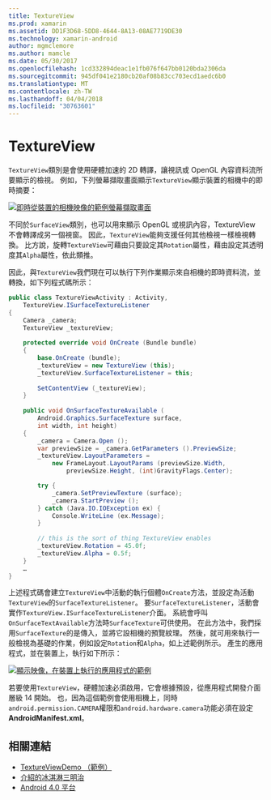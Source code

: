 ```yaml
---
title: TextureView
ms.prod: xamarin
ms.assetid: DD1F3D68-5DD8-4644-8A13-08AE7719DE30
ms.technology: xamarin-android
author: mgmclemore
ms.author: mamcle
ms.date: 05/30/2017
ms.openlocfilehash: 1cd332894deac1e1fb076f647bb0120bda2306da
ms.sourcegitcommit: 945df041e2180cb20af08b83cc703ecd1aedc6b0
ms.translationtype: MT
ms.contentlocale: zh-TW
ms.lasthandoff: 04/04/2018
ms.locfileid: "30763601"
---
```

# <a name="textureview"></a>TextureView

`TextureView`類別是會使用硬體加速的 2D 轉譯，讓視訊或 OpenGL 內容資料流所要顯示的檢視。 例如，下列螢幕擷取畫面顯示`TextureView`顯示裝置的相機中的即時摘要：

[![即時從裝置的相機映像的範例螢幕擷取畫面](texture-view-images/22-textureviewcamera.png)](texture-view-images/22-textureviewcamera.png#lightbox)

不同於`SurfaceView`類別，也可以用來顯示 OpenGL 或視訊內容，TextureView 不會轉譯成另一個視窗。
因此，`TextureView`能夠支援任何其他檢視一樣檢視轉換。 比方說，旋轉`TextureView`可藉由只要設定其`Rotation`屬性，藉由設定其透明度其`Alpha`屬性，依此類推。

因此，與`TextureView`我們現在可以執行下列作業顯示來自相機的即時資料流，並轉換，如下列程式碼所示：

```csharp
public class TextureViewActivity : Activity,
    TextureView.ISurfaceTextureListener
{
    Camera _camera;
    TextureView _textureView;
       
    protected override void OnCreate (Bundle bundle)
    {
        base.OnCreate (bundle);
        _textureView = new TextureView (this);
        _textureView.SurfaceTextureListener = this;
           
        SetContentView (_textureView);
    }
       
    public void OnSurfaceTextureAvailable (
        Android.Graphics.SurfaceTexture surface,
        int width, int height)
    {
        _camera = Camera.Open ();
        var previewSize = _camera.GetParameters ().PreviewSize;
        _textureView.LayoutParameters =
            new FrameLayout.LayoutParams (previewSize.Width,
                previewSize.Height, (int)GravityFlags.Center);

        try {
            _camera.SetPreviewTexture (surface);
            _camera.StartPreview ();
        } catch (Java.IO.IOException ex) {
            Console.WriteLine (ex.Message);
        }
           
        // this is the sort of thing TextureView enables
        _textureView.Rotation = 45.0f;
        _textureView.Alpha = 0.5f;
    }
    …
}
```

上述程式碼會建立`TextureView`中活動的執行個體`OnCreate`方法，並設定為活動`TextureView`的`SurfaceTextureListener`。 要`SurfaceTextureListener`，活動會實作`TextureView.ISurfaceTextureListener`介面。 系統會呼叫`OnSurfaceTextAvailable`方法時`SurfaceTexture`可供使用。 在此方法中，我們採用`SurfaceTexture`的是傳入，並將它設相機的預覽紋理。 然後，就可用來執行一般檢視為基礎的作業，例如設定`Rotation`和`Alpha`，如上述範例所示。 產生的應用程式，並在裝置上，執行如下所示：

[![顯示映像，在裝置上執行的應用程式的範例](texture-view-images/17-textureviewdemo.png)](texture-view-images/17-textureviewdemo.png#lightbox)

若要使用`TextureView`，硬體加速必須啟用，它會根據預設，從應用程式開發介面層級 14 開始。 也，因為這個範例會使用相機上，同時`android.permission.CAMERA`權限和`android.hardware.camera`功能必須在設定**AndroidManifest.xml**。



## <a name="related-links"></a>相關連結

- [TextureViewDemo （範例）](https://developer.xamarin.com/samples/monodroid/TextureViewDemo/)
- [介紹的冰淇淋三明治](http://www.android.com/about/ice-cream-sandwich/)
- [Android 4.0 平台](http://developer.android.com/sdk/android-4.0.html)
